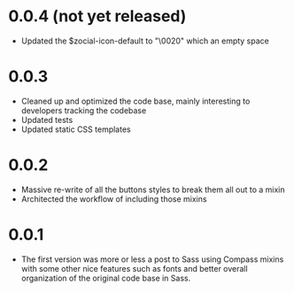 # 0.0.4 (not yet released)

* Updated the $zocial-icon-default to "\0020" which an empty space

# 0.0.3

* Cleaned up and optimized the code base, mainly interesting to developers tracking the codebase
* Updated tests
* Updated static CSS templates

# 0.0.2

* Massive re-write of all the buttons styles to break them all out to a mixin
* Architected the workflow of including those mixins

# 0.0.1

* The first version was more or less a post to Sass using Compass mixins with some other nice features such as fonts and better overall organization of the original code base in Sass.